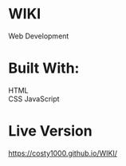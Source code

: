 # WIKI
Web Development
# Built With:
 HTML <br>
 CSS
 JavaScript
# Live Version 
https://costy1000.github.io/WIKI/
